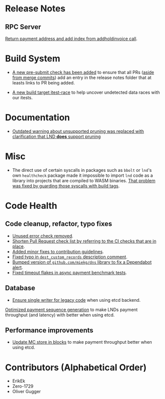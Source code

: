 # Release Notes

## RPC Server

[Return payment address and add index from
addholdinvoice call](https://github.com/lightningnetwork/lnd/pull/5533).

# Build System

* [A new pre-submit check has been
  added](https://github.com/lightningnetwork/lnd/pull/5520) to ensure that all
  PRs ([aside from merge
  commits](https://github.com/lightningnetwork/lnd/pull/5543)) add an entry in
  the release notes folder that at leasts links to PR being added.

* [A new build target itest-race](https://github.com/lightningnetwork/lnd/pull/5542) 
  to help uncover undetected data races with our itests.

# Documentation

* [Outdated warning about unsupported pruning was replaced with clarification that LND **does**
  support pruning](https://github.com/lightningnetwork/lnd/pull/5553)

# Misc

* The direct use of certain syscalls in packages such as `bbolt` or `lnd`'s own
  `healthcheck` package made it impossible to import `lnd` code as a library
  into projects that are compiled to WASM binaries. [That problem was fixed by
  guarding those syscalls with build tags](https://github.com/lightningnetwork/lnd/pull/5526).

# Code Health

## Code cleanup, refactor, typo fixes

* [Unused error check 
  removed](https://github.com/lightningnetwork/lnd/pull/5537).
* [Shorten Pull Request check list by referring to the CI checks that are 
  in place](https://github.com/lightningnetwork/lnd/pull/5545).
* [Added minor fixes to contribution guidelines](https://github.com/lightningnetwork/lnd/pull/5503).
* [Fixed typo in `dest_custom_records` description comment](https://github.com/lightningnetwork/lnd/pull/5541).
* [Bumped version of `github.com/miekg/dns` library to fix a Dependabot
  alert](https://github.com/lightningnetwork/lnd/pull/5576).
* [Fixed timeout flakes in async payment benchmark tests](https://github.com/lightningnetwork/lnd/pull/5579).

## Database

* [Ensure single writer for legacy
  code](https://github.com/lightningnetwork/lnd/pull/5547) when using etcd
  backend.

[Optimized payment sequence generation](https://github.com/lightningnetwork/lnd/pull/5514/)
to make LNDs payment throughput (and latency) with better when using etcd.

## Performance improvements

* [Update MC store in blocks](https://github.com/lightningnetwork/lnd/pull/5515)
  to make payment throughput better when using etcd.

# Contributors (Alphabetical Order)
* ErikEk
* Zero-1729
* Oliver Gugger
